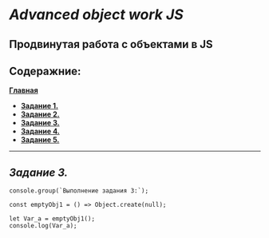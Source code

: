 # ***Advanced object work JS***

## **Продвинутая работа с объектами в JS**

## **Содеражние:**

[**Главная**](./README.md)

+ [**Задание 1.**](./task-1.md)
+ [**Задание 2.**](./task-2.md)
+ [**Задание 3.**](./task-3.md)
+ [**Задание 4.**](./task-4.md)
+ [**Задание 5.**](./task-5.md)

___

## ***Задание 3.***

```bush
console.group(`Выполнение задания 3:`);

const emptyObj1 = () => Object.create(null);

let Var_a = emptyObj1();
console.log(Var_a);
```

